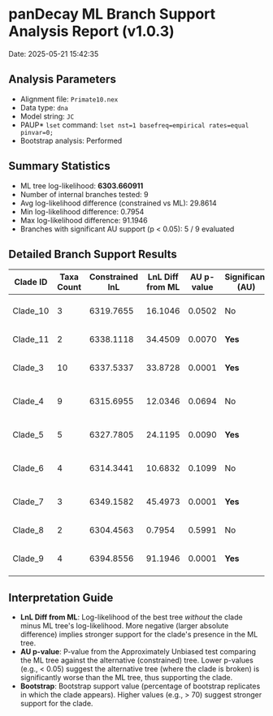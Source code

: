 # panDecay ML Branch Support Analysis Report (v1.0.3)

Date: 2025-05-21 15:42:35

## Analysis Parameters

- Alignment file: `Primate10.nex`
- Data type: `dna`
- Model string: `JC`
- PAUP* `lset` command: `lset nst=1 basefreq=empirical rates=equal pinvar=0;`
- Bootstrap analysis: Performed

## Summary Statistics

- ML tree log-likelihood: **6303.660911**
- Number of internal branches tested: 9
- Avg log-likelihood difference (constrained vs ML): 29.8614
- Min log-likelihood difference: 0.7954
- Max log-likelihood difference: 91.1946
- Branches with significant AU support (p < 0.05): 5 / 9 evaluated

## Detailed Branch Support Results

| Clade ID | Taxa Count | Constrained lnL | LnL Diff from ML | AU p-value | Significant (AU) | Bootstrap | Included Taxa (sample) |
|----------|------------|-----------------|------------------|------------|-------------------- |----------- |--------------------------|
| Clade_10 | 3 | 6319.7655 | 16.1046 | 0.0502 | No | 97 | Macaca_fascicularis, Macaca_fuscata, Macaca_mulatta |
| Clade_11 | 2 | 6338.1118 | 34.4509 | 0.0070 | **Yes** | 98 | Macaca_fuscata, Macaca_mulatta |
| Clade_3 | 10 | 6337.5337 | 33.8728 | 0.0001 | **Yes** | 100 | Gibbon, Gorilla_gorilla, Homo_sapiens... |
| Clade_4 | 9 | 6315.6955 | 12.0346 | 0.0694 | No | 95 | Gibbon, Gorilla_gorilla, Homo_sapiens... |
| Clade_5 | 5 | 6327.7805 | 24.1195 | 0.0090 | **Yes** | 99 | Gibbon, Gorilla_gorilla, Homo_sapiens... |
| Clade_6 | 4 | 6314.3441 | 10.6832 | 0.1099 | No | 93 | Gorilla_gorilla, Homo_sapiens, Orangutan... |
| Clade_7 | 3 | 6349.1582 | 45.4973 | 0.0001 | **Yes** | 100 | Gorilla_gorilla, Homo_sapiens, Pan_troglodytes |
| Clade_8 | 2 | 6304.4563 | 0.7954 | 0.5991 | No | 56 | Homo_sapiens, Pan_troglodytes |
| Clade_9 | 4 | 6394.8556 | 91.1946 | 0.0001 | **Yes** | 100 | Macaca_fascicularis, Macaca_fuscata, Macaca_mulatta... |

## Interpretation Guide

- **LnL Diff from ML**: Log-likelihood of the best tree *without* the clade minus ML tree's log-likelihood. More negative (larger absolute difference) implies stronger support for the clade's presence in the ML tree.
- **AU p-value**: P-value from the Approximately Unbiased test comparing the ML tree against the alternative (constrained) tree. Lower p-values (e.g., < 0.05) suggest the alternative tree (where the clade is broken) is significantly worse than the ML tree, thus supporting the clade.
- **Bootstrap**: Bootstrap support value (percentage of bootstrap replicates in which the clade appears). Higher values (e.g., > 70) suggest stronger support for the clade.
